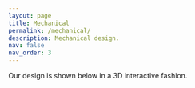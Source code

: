 ```yaml
---
layout: page
title: Mechanical
permalink: /mechanical/
description: Mechanical design.
nav: false
nav_order: 3
---
```


Our design is shown below in a 3D interactive fashion.

<!-- Interactive 3D Model -->
<div class="fake-img l-screen-inset">
<script type="module" src="https://ajax.googleapis.com/ajax/libs/model-viewer/3.4.0/model-viewer.min.js"></script>
<model-viewer alt="TRACBOT21 3D Model" src="../assets/models/TRACBOT21_model_y-up.gltf" shadow-intensity="1" camera-controls touch-action="pan-y"></model-viewer>
</div>

